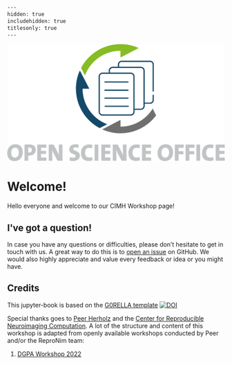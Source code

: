 
```{toctree}
---
hidden: true
includehidden: true
titlesonly: true
---
```

![oso logo](static/oso_logo.jpg)

# Welcome!

Hello everyone and welcome to our CIMH Workshop page!

## I've got a question!

In case you have any questions or difficulties, please don’t hesitate to get in touch with
us. A great way to do this is to [open an issue](https://github.com/JohannesWiesner/workshop_cimh/issues) on GitHub.
We would also highly appreciate and value every feedback or idea or you
might have.

## Credits

This jupyter-book is based on the [G0RELLA template](https://github.com/G0RELLA/gorella_base) [![DOI](https://zenodo.org/badge/DOI/10.5281/zenodo.4279400.svg)](https://doi.org/10.5281/zenodo.4279400)

Special thanks goes to [Peer Herholz](https://github.com/PeerHerholz) and the [Center for Reproducible Neuroimaging Computation](https://github.com/ReproNim). A lot of the structure and content of this workshop is adapted from openly available workshops conducted by Peer and/or the ReproNim team:

1. [DGPA Workshop 2022](http://www.repronim.org/DGPA_workshop_2022/)
